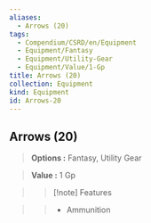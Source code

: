 ```yaml
---
aliases:
  - Arrows (20)
tags:
  - Compendium/CSRD/en/Equipment
  - Equipment/Fantasy
  - Equipment/Utility-Gear
  - Equipment/Value/1-Gp
title: Arrows (20)
collection: Equipment
kind: Equipment
id: Arrows-20
---
```

## Arrows (20)    
    
>    
> **Options :** Fantasy, Utility Gear    
> **Value :** 1 Gp    
>>[!note] Features    
>> - Ammunition
